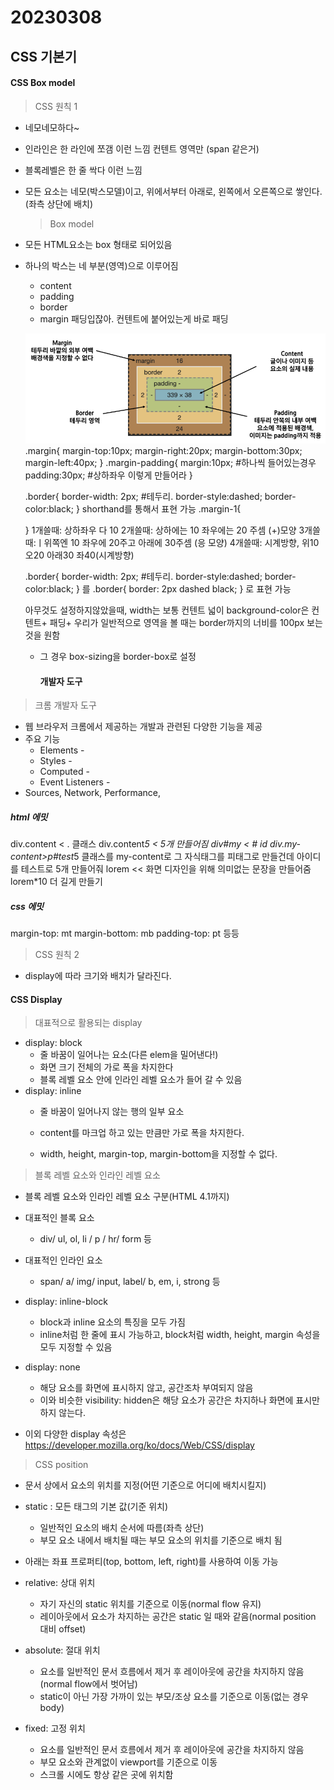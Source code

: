 # 20230308

## CSS 기본기

#### CSS Box model

> CSS 원칙 1

- 네모네모하다~

- 인라인은 한 라인에 쪼갬 이런 느낌 컨텐트 영역만 (span 같은거)

- 블록레벨은 한 줄 싹다 이런 느낌

- 모든 요소는 네모(박스모델)이고, 위에서부터 아래로, 왼쪽에서 오른쪽으로 쌓인다. (좌측 상단에 배치)
  
  > Box model

- 모든 HTML요소는 box 형태로 되어있음

- 하나의 박스는 네 부분(영역)으로 이루어짐
  
  - content
  - padding
  - border
  - margin
    패딩입잖아. 컨텐트에 붙어있는게 바로 패딩
  
  ![](CSSassets/2023-03-08-09-09-47-image.png)
  .margin{
    margin-top:10px;
    margin-right:20px;
    margin-bottom:30px;
    margin-left:40px;
  }
  .margin-padding{
    margin:10px; #하나씩 들어있는경우
    padding:30px; #상하좌우 이렇게 만들어라
  }
  
  .border{
    border-width: 2px; #테두리.
    border-style:dashed;
    border-color:black;
  }
  shorthand를 통해서 표현 가능
  .margin-1{
  
  }
  1개쓸때: 상하좌우 다 10
  2개쓸때: 상하에는 10 좌우에는 20 주셈 (+)모양
  3개쓸때:ㅣ위쪽엔 10 좌우에 20주고 아래에 30주셈 (응 모양)
  4개쓸때: 시계방향, 위10 오20 아래30 좌40(시계방향)
  
  .border{
    border-width: 2px; #테두리.
    border-style:dashed;
    border-color:black;
  }
  를 
    .border{
    border: 2px dashed black;
  }
  로 표현 가능
  
  아무것도 설정하지않았을때, width는 보통 컨텐트 넓이 
  background-color은 컨텐트+ 패딩+
  우리가 일반적으로 영역을 볼 때는 border까지의 너비를 100px 보는 것을 원함
  
  - 그 경우 box-sizing을 border-box로 설정
    
    #### 개발자 도구

> 크롬 개발자 도구

- 웹 브라우저 크롬에서 제공하는 개발과 관련된 다양한 기능을 제공
- 주요 기능
  - Elements - 
  - Styles - 
  - Computed - 
  - Event Listeners - 
- Sources, Network, Performance, 

##### html 에밋

div.content < . 클래스
div.content*5 < 5개 만들어짐
div#my < # id
div.my-content>p#test*5
클래스를 my-content로 그 자식태그를 피태그로 만들건데 아이디를 테스트로 5개 만들어줘
lorem << 화면 디자인을 위해 의미없는 문장을 만들어줌
lorem*10 더 길게 만들기

##### css 에밋

margin-top: mt 
margin-bottom: mb
padding-top: pt
등등

> CSS 원칙 2

- display에 따라 크기와 배치가 달라진다.

#### CSS Display

> 대표적으로 활용되는 display

- display: block
  - 줄 바꿈이 일어나는 요소(다른 elem을 밀어낸다!)
  - 화면 크기 전체의 가로 폭을 차지한다
  - 블록 레벨 요소 안에 인라인 레벨 요소가 들어 갈 수 있음
- display: inline
  - 줄 바꿈이 일어나지 않는 행의 일부 요소
  - content를 마크업 하고 있는 만큼만 가로 폭을 차지한다.
  - width, height, margin-top, margin-bottom을 지정할 수 없다.
    
    <!-- - 상하 여백은 line-height로 지정한다 -->

> 블록 레벨 요소와 인라인 레벨 요소

- 블록 레벨 요소와 인라인 레벨 요소 구분(HTML 4.1까지)
- 대표적인 블록 요소
  - div/ ul, ol, li / p / hr/ form 등
- 대표적인 인라인 요소
  - span/ a/ img/ input, label/ b, em, i, strong 등

- display: inline-block
  - block과 inline 요소의 특징을 모두 가짐
  - inline처럼 한 줄에 표시 가능하고, block처럼 width, height, margin 속성을 모두 지정할 수 있음
- display: none
  - 해당 요소를 화면에 표시하지 않고, 공간조차 부여되지 않음
  - 이와 비슷한 visibility: hidden은 해당 요소가 공간은 차지하나 화면에 표시만 하지 않는다.
- 이외 다양한 display 속성은 https://developer.mozilla.org/ko/docs/Web/CSS/display

> CSS position

- 문서 상에서 요소의 위치를 지정(어떤 기준으로 어디에 배치시킬지)

- static : 모든 태그의 기본 값(기준 위치)
  
  - 일반적인 요소의 배치 순서에 따름(좌측 상단)
  - 부모 요소 내에서 배치될 때는 부모 요소의 위치를 기준으로 배치 됨

- 아래는 좌표 프로퍼티(top, bottom, left, right)를 사용하여 이동 가능

- relative: 상대 위치
  
  - 자기 자신의 static 위치를 기준으로 이동(normal flow 유지)
  - 레이아웃에서 요소가 차지하는 공간은 static 일 때와 같음(normal position 대비 offset)

- absolute: 절대 위치
  
  - 요소를 일반적인 문서 흐름에서 제거 후 레이아웃에 공간을 차지하지 않음(normal flow에서 벗어남)  
  - static이 아닌 가장 가까이 있는 부모/조상 요소를 기준으로 이동(없는 경우 body)

- fixed: 고정 위치
  
  - 요소를 일반적인 문서 흐름에서 제거 후 레이아웃에 공간을 차지하지 않음
  - 부모 요소와 관계없이 viewport를 기준으로 이동
  - 스크롤 시에도 항상 같은 곳에 위치함
